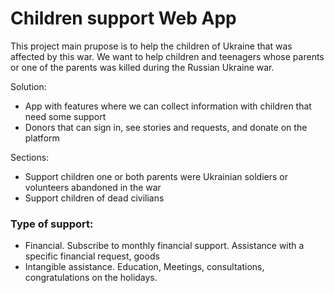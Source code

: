 # Children support Web App

This project main prupose is to help the children of Ukraine that was affected by this war. 
We want to help children and teenagers whose parents or one of the parents was killed during the Russian Ukraine war.

Solution:
- App with features where we can collect information with children that need some support
- Donors that can sign in, see stories and requests, and donate on the platform 

Sections:
- Support children one or both parents were Ukrainian soldiers or volunteers abandoned in the war
- Support children of dead civilians

### Type of support:
- Financial. Subscribe to monthly financial support. Assistance with a specific financial request, goods 
- Intangible assistance. Education, Meetings, consultations, congratulations on the holidays.
